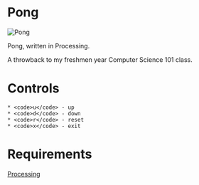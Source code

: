 Pong
========

![Pong](http://i1158.photobucket.com/albums/p618/g12mcgov/Screenshot2015-01-09134349.png)

Pong, written in Processing.

A throwback to my freshmen year Computer Science 101 class.

Controls
========

	* <code>u</code> - up
	* <code>d</code> - down
	* <code>r</code> - reset
	* <code>x</code> - exit

Requirements
========

[Processing](https://processing.org/download/)

